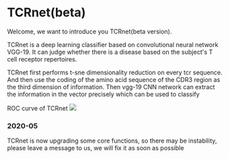 # TCRnet(beta)

Welcome, we want to introduce you TCRnet(beta version).

 TCRnet is a deep learning classifier based on convolutional neural network VGG-19. It can judge whether there is a disease based on the  subject's T cell receptor repertoires.
 
 
 TCRnet first performs t-sne dimensionality reduction on every tcr sequence. And then use the coding of the amino acid sequence of the CDR3 region as the third dimension of information. Then vgg-19 CNN network can extract the information in the vector precisely which can be used to classify
 
 ROC curve of TCRnet
 ![](https://gitee.com/huhansan666666/picture/raw/master/img/20200612225711.png)

### 2020-05
TCRnet is now upgrading some core functions, so there may be instability, please leave a message to us, we will fix it as soon as possible
